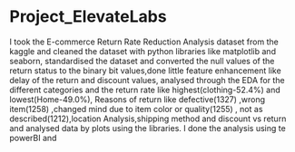 # Project_ElevateLabs
I took the  E-commerce Return Rate Reduction Analysis dataset from the kaggle and cleaned the dataset with python libraries like matplotlib and seaborn, standardised the dataset and converted the null values of the return status to the binary bit values,done little feature enhancement like delay of the return and discount values, analysed through the EDA for the different categories and the return rate like highest(clothing-52.4%) and lowest(Home-49.0%), Reasons of return like defective(1327) ,wrong item(1258) ,changed mind due to item color or quality(1255) , not as described(1212),location Analysis,shipping method and discount vs return and analysed data by plots using the libraries.
I done the analysis using te powerBI and 
